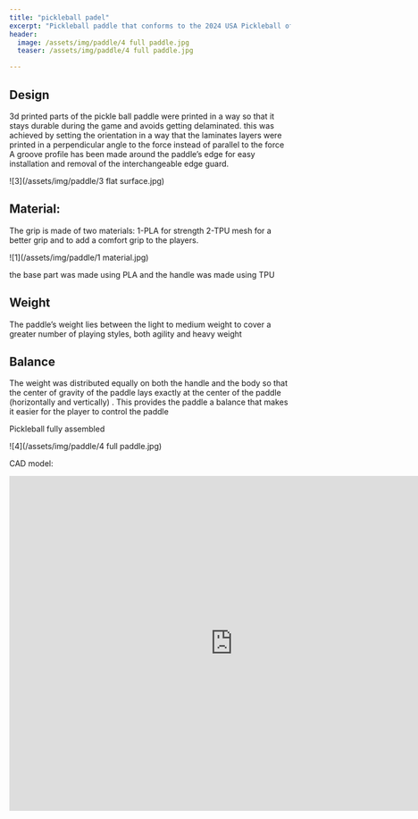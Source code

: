 ```yaml
---
title: "pickleball padel"
excerpt: "Pickleball paddle that conforms to the 2024 USA Pickleball official  Rulebook"
header:
  image: /assets/img/paddle/4 full paddle.jpg
  teaser: /assets/img/paddle/4 full paddle.jpg

---
```


## Design 
3d printed parts of the pickle ball paddle were printed in a way so that it stays durable during the game and avoids getting delaminated. this was achieved by setting the orientation in a way that the laminates layers were printed in a perpendicular angle to the force instead of parallel to the force 
A groove profile has been made around the paddle’s edge for easy installation and removal of the interchangeable edge guard.  

![3](/assets/img/paddle/3 flat surface.jpg)

## Material:
The grip is made of two materials:
1-PLA for strength 
2-TPU mesh for a better grip and to add a comfort grip to the players.


![1](/assets/img/paddle/1 material.jpg)

the base part was made using PLA and the handle was made using TPU

## Weight 
The paddle’s weight lies between the light to medium weight to cover a greater number of playing styles, both agility and heavy weight 
## Balance
The weight was distributed equally on both the handle and the body so that the center of gravity of the paddle lays exactly at the center of the paddle (horizontally and vertically) . This provides the paddle a balance that makes it easier for the player to control the paddle

Pickleball fully assembled

![4](/assets/img/paddle/4 full paddle.jpg)


CAD model:


<iframe src="https://vanderbilt643.autodesk360.com/shares/public/SH512d4QTec90decfa6e15cb22ff3c86cf31?mode=embed" width="800" height="600" allowfullscreen="true" webkitallowfullscreen="true" mozallowfullscreen="true"  frameborder="0"></iframe>

